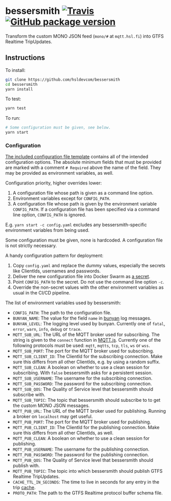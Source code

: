 # bessersmith [![Travis](https://img.shields.io/travis/HSLdevcom/bessersmith.svg)](https://travis-ci.org/HSLdevcom/bessersmith) [![GitHub package version](https://img.shields.io/github/package-json/v/HSLdevcom/bessersmith.svg)](https://github.com/HSLdevcom/bessersmith/releases)

Transform the custom MONO JSON feed (`mono/#` at `mqtt.hsl.fi`) into GTFS Realtime TripUpdates.

## Instructions

To install:
```sh
git clone https://github.com/hsldevcom/bessersmith
cd bessersmith
yarn install
```

To test:
```sh
yarn test
```

To run:
```sh
# Some configuration must be given, see below.
yarn start
```

### Configuration

[The included configuration file template](./config.yaml) contains all of the intended configuration options. The absolute minimum fields that must be provided are marked with a comment `# Required` above the name of the field. They may be provided as environment variables, as well.

Configuration priority, higher overrides lower:
1. A configuration file whose path is given as a command line option.
1. Environment variables except for `CONFIG_PATH`.
1. A configuration file whose path is given by the environment variable `CONFIG_PATH`. If a configuration file has been specified via a command line option, `CONFIG_PATH` is ignored.

E.g. `yarn start -c config.yaml` excludes any bessersmith-specific environment variables from being used.

Some configuration must be given, none is hardcoded. A configuration file is not strictly necessary.

A handy configuration pattern for deployment:
1. Copy `config.yaml` and replace the dummy values, especially the secrets like ClientIds, usernames and passwords.
1. Deliver the new configuration file into Docker Swarm as [a secret](https://docs.docker.com/engine/swarm/secrets/).
1. Point `CONFIG_PATH` to the secret. Do not use the command line option `-c`.
1. Override the non-secret values with the other environment variables as usual in the CI/CD pipeline.

The list of environment variables used by bessersmith:
- `CONFIG_PATH`: The path to the configuration file.
- `BUNYAN_NAME`: The value for the field `name` in [bunyan](https://github.com/trentm/node-bunyan) log messages.
- `BUNYAN_LEVEL`: The logging level used by bunyan. Currently one of `fatal`, `error`, `warn`, `info`, `debug` or `trace`.
- `MQTT_SUB_URL`: The URL of the MQTT broker used for subscribing. The string is given to the `connect` function in [MQTT.js](https://github.com/mqttjs/MQTT.js). Currently one of the following protocols must be used: `mqtt`, `mqtts`, `tcp`, `tls`, `ws` or `wss`.
- `MQTT_SUB_PORT`: The port for the MQTT broker used for subscribing.
- `MQTT_SUB_CLIENT_ID`: The ClientId for the subscribing connection. Make sure this differs from all other ClientIds, e.g. by using a random suffix.
- `MQTT_SUB_CLEAN`: A boolean on whether to use a clean session for subscribing. With `false` bessersmith asks for a persistent session.
- `MQTT_SUB_USERNAME`: The username for the subscribing connection.
- `MQTT_SUB_PASSWORD`: The password for the subscribing connection.
- `MQTT_SUB_QOS`: The Quality of Service level that bessersmith should subscribe with.
- `MQTT_SUB_TOPIC`: The topic that bessersmith should subscribe to to get the custom MONO JSON messages.
- `MQTT_PUB_URL`: The URL of the MQTT broker used for publishing. Running a broker on `localhost` may get useful.
- `MQTT_PUB_PORT`: The port for the MQTT broker used for publishing.
- `MQTT_PUB_CLIENT_ID`: The ClientId for the publishing connection. Make sure this differs from all other ClientIds, as well.
- `MQTT_PUB_CLEAN`: A boolean on whether to use a clean session for publishing.
- `MQTT_PUB_USERNAME`: The username for the publishing connection.
- `MQTT_PUB_PASSWORD`: The password for the publishing connection.
- `MQTT_PUB_QOS`: The Quality of Service level that bessersmith should publish with.
- `MQTT_PUB_TOPIC`: The topic into which bessersmith should publish GTFS Realtime TripUpdates.
- `CACHE_TTL_IN_SECONDS`: The time to live in seconds for any entry in the trip [cache](https://github.com/ptarjan/node-cache).
- `PROTO_PATH`: The path to the GTFS Realtime protocol buffer schema file.
